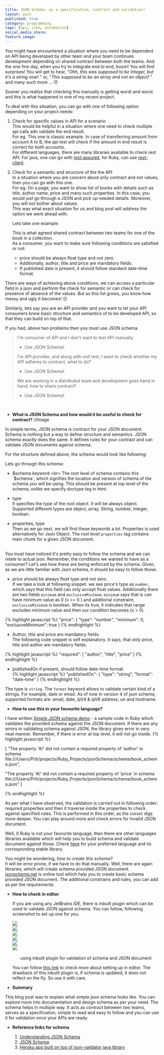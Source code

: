 ```yaml
---
title: JSON Schema- as a specification, contract and validation! 
layout: post
published: true
category: programming
tags: [api, json, automation]
social_media_share: 
feature_image:
---
```


You might have encountered a situation where you need to be dependent on API being developed by other team and your team continues development depending on shared contract between both the teams. And the one fine day, when you try to integrate end to end, boom! You will find surprises! You will get to hear, "*Ohh, this was supposed to be Integer, but it's a string now*! " or, "*This supposed to be an array and not an object!* " and many such more ... :hushed:

Sooner you realize that checking this manually is getting worst and worst and this is what happened in one of my recent project. 

To deal with this situation, you can go with one of following option depending on your project needs: 

1. Check for specific values in API for a scenario  
 This would be helpful in a situation where one need to check multiple api calls adn validate the end result.<br> 
 For eg. This one is classic example. In case of transferring amount from account A to B, the api test will check if the amount in end result is correct for both accounts. <br>
 For different languages, there are many libraries available to check rest API. For java, one can go with [rest-assured](http://rest-assured.io/), for Ruby, can use [rest-client](https://github.com/rest-client/rest-client).
     
2. Check for a semantic and structure of the the API   
 In a situation where you are concern about only contract and not values, then you can go with this one. <br> 
 For eg. On a page, you want to show list of books with details such as title, author name, price and many such properties. In this case, you would just go through a JSON and pick up needed details. Moreover, you will not bother about values. <br>
 This was what exact situation for us and blog post will address the option we went ahead with.

    Lets take one example:
   
   <script src="https://gist.github.com/pritibiyani/f86c55fca4fbf4e5835a7c670bc16022.js"></script>
   
   This is what agreed shared contract between two teams for one of the book in a collection. 
   <br>As a consumer, you want to make sure following conditions are satisfied or not:  
   
   - price should be always float type and not zero. 
   - Additionally, author, title and price are mandatory fields.
   - If published date is present, it should follow standard date-time format.
  
  There are ways of achieving above conditions, we can access a particular field in a json and perform the check for semantic or can check for presence of absence of the values. But as this list grows, you know how messy and ugly it becomes! :expressionless:
   
   Similarly, lets say you are an API provider and you want to let your API consumers know basic structure and semantics of to be developed API, so that they can build on top of that.    
   
   If you had, above two problems then you must use JSON schema. 

> I'm consumer of API and I don't want to test API manually <br>
>  - Use JSON Schema! 

> I'm API provider, and along with unit test, I want to check whether my API adheres to contract, what to do? <br>
>  - Use JSON Schema! 

> We are working in a distributed team and development goes hand in hand, how to share contract? <br>
>  - Use JSON Schema! 

<br>

+ **What is JSON Schema and how would it be useful to check for contract?**
//Image



In simple terms, JSON schema is contract for your JSON document. Schema is nothing but a way to define structure and semantics. JSON schema exactly does the same. It defines rules for your contract and can validate JSON documents against schema. <p>
   
   For the structure defined above, the schema would look like following: 
<script src="https://gist.github.com/pritibiyani/b26cccedadbf59d6b95ca82b8cd23950.js"></script>

Lets go through this schema: <br>

 - $schema keyword <br>
 The root level of schema contains this `$schema`, which signifies the location and version of schema of the schema you will be using. This should be present at top level of the schema, unlike we specify doctype tag in html.

- type <br> 
    It specifies the type of the root object. It will be always object. Supported different types are object, array, String, number, integer, boolean.

- properties, type <br> 
    Then as we go next, we will find these keywords a lot. Properties is used alternatively for Json Object. The root level `properties` tag contains main chunk for a given JSON document.
 
<br>   
You must have noticed it's pretty easy to follow the schema and we can relate to actual json. Remember, the conditions we wanted to have as a consumer? Let's see how these are being enforced by the schema. Given, as we are little familiar with Json schema, it should be easy to follow those.  <br>


- price should be always float type and not zero. <br>
If we take a look at following snippet. we see price's type as `number`, which says that this field can only accept float values. Additionally there are two fields `minimum` and `exclusiveMinimum`. `minimum` says that is can have minimum value as 0 (x >= 0 ) and additional constraint, `exclusiveMinimum` is boolean. When its true, it indicates that range excludes minimum value and then our condition becomes (x > 0). 

{% highlight javascript %}
    "price": {
	 "type": "number",
	 "minimum": 0,
	 "exclusiveMinimum": true
	}
{% endhighlight  %}
 
-  Author, title and price are mandatory fields. <br>
 The following code snippet is self explanatory. It says, that only price, title and author are mandatory fields. 
 
 {% highlight javascript %}
  "required": 
  [
     "author",
     "title",
     "price"
   ]
 {% endhighlight  %}
 
- publishedOn if present, should follow date-time format. <br> 
{% highlight javascript %}
    "publishedOn": {
      "type": "string",
      "format": "date-time"
    }
{% endhighlight  %}

The type is `string`. The `format` keyword allows to validate certain kind of a strings. For example, date or email. As of now in version 4 of json schema, supported formats are: email, date, ipV4 & ipV6 address, uri and hostname. 

+ **How to use this in your favourite language?**

 I have written [Simple JSON schema demo](https://github.com/pritibiyani/JsonSchemaDemo) - a sample code in Ruby which validates the provided schema against the JSON document. If there are any errors in validating schema against JSON, the library gives error in very neat manner. Remember, if there is error at top level, it will not go inside. 
 {% highlight javascript %}
 
 [
  "The property '#/' did not contain a required property of 'author' in 
  schema file:///Users/Priti/projects/Ruby_Projects/jsonSchema/schema/book_schema.json", 
   
   "The property '#/' did not contain a required property of 'price' in 
   schema file:///Users/Priti/projects/Ruby_Projects/jsonSchema/schema/book_schema.json"
 ]

 {% endhighlight %}
 
 As per what I have observed, the validation is carried out in following order: required properties and then it traverse inside the properties to check against specified rules. This is performed in this order, as the cursor digs more deeper. You can play around more and check errors for Invalid JSON document.   
 
 
 Well, if Ruby is not your favourite language, then there are other languages libraries available which will help you to build schema and validate document against those. Check [here](http://json-schema.org/implementations.html) for your preferred language and its corresponding stable library. 
     
You might be wondering, *how to create this schema?* <br> 
It will be error prone, if we have to do that manually. Well, there are again libraries, which will create schema provided JSON document. [jsonschema.net](http://jsonschema.net/#/) is online tool which help you to create basic schema provided JSON document. The additional constrains and rules, you can add as per the requirements.   
 
+ **How to check in editor** 
    
    If you are using any JetBrains IDE, there is inbuilt plugin which can be used to validate JSON against schema. You can follow, following screenshot to set up one for you.   
    <p>
    <div class ="fade">
      <div><img src="/assets/images/json_schema_slider/json_schema_00.png" ></div>
      <div><img src="/assets/images/json_schema_slider/json_schema_01.png"></div>
      <div><img src="/assets/images/json_schema_slider/json_schema_02.png"></div>
      <div><img src="/assets/images/json_schema_slider/json_schema_03.png"></div>
      <div><img src="/assets/images/json_schema_slider/json_schema_04.png"></div>
      <div><img src="/assets/images/json_schema_slider/json_schema_05.png"></div>
    </div>
        <br/>
        <figcaption align="middle"> using inbuilt plugin for validation of schema and JSON document </figcaption>
    </p>
    
    You can follow [this link](https://www.jetbrains.com/help/webstorm/2016.1/json-schema.html) to check more about setting up in editor. The drawback of this inbuilt plugin is, if schema is updated, it does not reflect on the fly. So use it with care.  


+ **Summary**
 
 This blog post was to explain what simple json schema looks like. You can explore more into documentation and design schema as per your need. The schema helps in multiple way. It acts as contract between two teams, serves as a specification, simple to read and easy to follow and you can use it for validation once your APIs are ready. 
    
+ **Reference links for schema**
  
    1. [Understanding JSON Schema](https://spacetelescope.github.io/understanding-json-schema/)
    2. [JSON Schema](http://json-schema.org/)
    3. [Heroku app built on top of json-validator java library](https://json-schema-validator.herokuapp.com/)


     
     
     


   